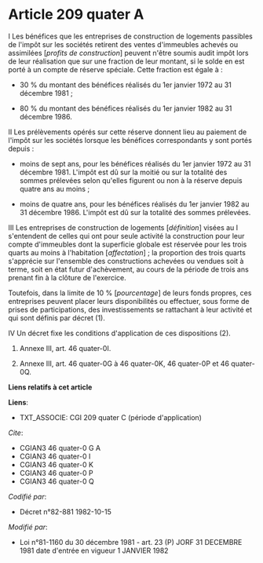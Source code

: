 # Article 209 quater A

I  Les bénéfices que les entreprises de construction de logements passibles de l'impôt sur les sociétés retirent des ventes
d'immeubles achevés ou assimilées [*profits de construction*] peuvent n'être soumis audit impôt lors de leur réalisation que
sur une fraction de leur montant, si le solde en est porté à un compte de réserve spéciale. Cette fraction est égale à :

- 30 % du montant des bénéfices réalisés du 1er janvier 1972 au 31 décembre 1981 ;

- 80 % du montant des bénéfices réalisés du 1er janvier 1982 au 31 décembre 1986.

II  Les prélèvements opérés sur cette réserve donnent lieu au paiement de l'impôt sur les sociétés lorsque les bénéfices
correspondants y sont portés depuis :

- moins de sept ans, pour les bénéfices réalisés du 1er janvier 1972 au 31 décembre 1981. L'impôt est dû sur la moitié ou sur
la totalité des sommes prélevées selon qu'elles figurent ou non à la réserve depuis quatre ans au moins ;

- moins de quatre ans, pour les bénéfices réalisés du 1er janvier 1982 au 31 décembre 1986. L'impôt est dû sur la totalité
des sommes prélevées.

III  Les entreprises de construction de logements [*définition*] visées au I s'entendent de celles qui ont pour seule
activité la construction pour leur compte d'immeubles dont la superficie globale est réservée pour les trois quarts au moins
à l'habitation [*affectation*] ; la proportion des trois quarts s'apprécie sur l'ensemble des constructions achevées ou
vendues soit à terme, soit en état futur d'achèvement, au cours de la période de trois ans prenant fin à la clôture de
l'exercice.

Toutefois, dans la limite de 10 % [*pourcentage*] de leurs fonds propres, ces entreprises peuvent placer leurs disponibilités
ou effectuer, sous forme de prises de participations, des investissements se rattachant à leur activité et qui sont définis
par décret (1).

IV  Un décret fixe les conditions d'application de ces dispositions (2).

1)  Annexe III, art. 46 quater-0I.

2)  Annexe III, art. 46 quater-0G à 46 quater-0K, 46 quater-0P et 46 quater-0Q.

**Liens relatifs à cet article**

**Liens**:

  - TXT_ASSOCIE: CGI 209 quater C (période d'application)

_Cite_:

  - CGIAN3 46 quater-0 G A
  - CGIAN3 46 quater-0 I
  - CGIAN3 46 quater-0 K
  - CGIAN3 46 quater-0 P
  - CGIAN3 46 quater-0 Q

_Codifié par_:

  - Décret n°82-881 1982-10-15

_Modifié par_:

  - Loi n°81-1160 du 30 décembre 1981 - art. 23 (P) JORF 31 DECEMBRE 1981 date d'entrée en vigueur 1 JANVIER 1982
